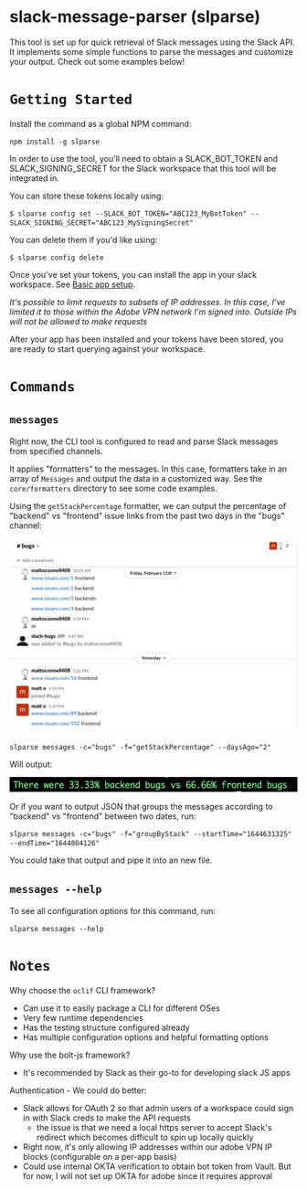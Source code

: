 # slack-message-parser (slparse)

This tool is set up for quick retrieval of Slack messages using the Slack API. It implements some simple functions to parse the messages and customize your output. Check out some examples below!

# `Getting Started`

Install the command as a global NPM command:

```
npm install -g slparse
```

In order to use the tool, you'll need to obtain a SLACK_BOT_TOKEN and SLACK_SIGNING_SECRET for the Slack workspace that this tool will be integrated in.

You can store these tokens locally using:

```
$ slparse config set --SLACK_BOT_TOKEN="ABC123_MyBotToken" --SLACK_SIGNING_SECRET="ABC123_MySigningSecret"
```

You can delete them if you'd like using:

```
$ slparse config delete
```

Once you've set your tokens, you can install the app in your slack workspace. See [Basic app setup](https://api.slack.com/authentication/basics).

_It's possible to limit requests to subsets of IP addresses. In this case, I've limited it to those within the Adobe VPN network I'm signed into. Outside IPs will not be allowed to make requests_

After your app has been installed and your tokens have been stored, you are ready to start querying against your workspace.

# `Commands`

## `messages`

Right now, the CLI tool is configured to read and parse Slack messages from specified channels.

It applies "formatters" to the messages. In this case, formatters take in an array of `Messages` and output the data in a customized way. See the `core/formatters` directory to see some code examples.

Using the `getStackPercentage` formatter, we can output the percentage of "backend" vs "frontend" issue links from the past two days in the "bugs" channel:

![example channel](src/images/example-channel.png)

```
slparse messages -c="bugs" -f="getStackPercentage" --daysAgo="2"
```

Will output:

![output](src/images/output.png)

Or if you want to output JSON that groups the messages according to "backend" vs "frontend" between two dates, run:

```
slparse messages -c="bugs" -f="groupByStack" --startTime="1644631325" --endTime="1644804126"
```

You could take that output and pipe it into an new file.

## `messages --help`

To see all configuration options for this command, run:

```
slparse messages --help
```

# `Notes`

Why choose the `oclif` CLI framework?

- Can use it to easily package a CLI for different OSes
- Very few runtime dependencies
- Has the testing structure configured already
- Has multiple configuration options and helpful formatting options

Why use the bolt-js framework?

- It's recommended by Slack as their go-to for developing slack JS apps

Authentication - We could do better:

- Slack allows for OAuth 2 so that admin users of a workspace could sign in with Slack creds to make the API requests
  - the issue is that we need a local https server to accept Slack's redirect which becomes difficult to spin up locally quickly
- Right now, it's only allowing IP addresses within our adobe VPN IP blocks (configurable on a per-app basis)
- Could use internal OKTA verification to obtain bot token from Vault. But for now, I will not set up OKTA for adobe since it requires approval
